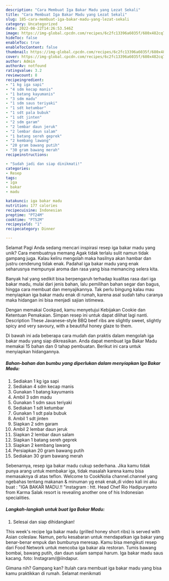 ```yaml
---
description: "Cara Membuat Iga Bakar Madu yang Lezat Sekali"
title: "Cara Membuat Iga Bakar Madu yang Lezat Sekali"
slug: 185-cara-membuat-iga-bakar-madu-yang-lezat-sekali
category: Uncategorized
date: 2022-08-22T14:26:53.546Z
image: https://img-global.cpcdn.com/recipes/6c2fc13396a6035f/680x482cq70/iga-bakar-madu-foto-resep-utama.jpg
hideToc: false
enableToc: true
enableTocContent: false
thumbnail: https://img-global.cpcdn.com/recipes/6c2fc13396a6035f/680x482cq70/iga-bakar-madu-foto-resep-utama.jpg
cover: https://img-global.cpcdn.com/recipes/6c2fc13396a6035f/680x482cq70/iga-bakar-madu-foto-resep-utama.jpg
author: Admin
authorAv: notfound
ratingvalue: 3.2
reviewcount: 8
recipeingredient:
- "1 kg iga sapi"
- "4 sdm kecap manis"
- "1 batang kayumanis"
- "3 sdm madu"
- "1 sdm saus teriyaki"
- "1 sdt ketumbar"
- "1 sdt pala bubuk"
- "1 sdt jinten"
- "2 sdm garam"
- "2 lembar daun jeruk"
- "2 lembar daun salam"
- "1 batang sereh geprek"
- "2 kembang lawang"
- "20 gram bawang putih"
- "30 gram bawang merah"
recipeinstructions:

- "Sudah jadi dan siap dinikmati!"
categories:
- Resep
tags:
- iga
- bakar
- madu

katakunci: iga bakar madu 
nutrition: 177 calories
recipecuisine: Indonesian
preptime: "PT24M"
cooktime: "PT52M"
recipeyield: "1"
recipecategory: Dinner

---
```



Selamat Pagi Anda sedang mencari inspirasi resep iga bakar madu yang unik? Cara membuatnya memang Agak tidak terlalu sulit namun tidak gampang juga. Kalau keliru mengolah maka hasilnya akan hambar dan justru cenderung tidak enak. Padahal iga bakar madu yang enak seharusnya mempunyai aroma dan rasa yang bisa memancing selera kita.


Banyak hal yang sedikit bisa berpengaruh terhadap kualitas rasa dari iga bakar madu, mulai dari jenis bahan, lalu pemilihan bahan segar dan bagus, hingga cara membuat dan menyajikannya. Tak perlu bingung kalau mau menyiapkan iga bakar madu enak di rumah, karena asal sudah tahu caranya maka hidangan ini bisa menjadi sajian istimewa.

Dengan memakai Cookpad, kamu menyetujui Kebijakan Cookie dan Ketentuan Pemakaian. Simpan resep ini untuk dapat dilihat lagi nanti. Description These Javanese-style BBQ beef ribs are slightly sweet, slightly spicy and very savoury, with a beautiful honey glaze to them.


Di bawah ini ada beberapa cara mudah dan praktis dalam mengolah iga bakar madu yang siap dikreasikan. Anda dapat membuat Iga Bakar Madu memakai 15 bahan dan 0 tahap pembuatan. Berikut ini cara untuk menyiapkan hidangannya.

<!--inarticleads1-->

##### Bahan-bahan dan bumbu yang diperlukan dalam menyiapkan Iga Bakar Madu:

1. Sediakan 1 kg iga sapi
1. Sediakan 4 sdm kecap manis
1. Gunakan 1 batang kayumanis
1. Ambil 3 sdm madu
1. Gunakan 1 sdm saus teriyaki
1. Sediakan 1 sdt ketumbar
1. Gunakan 1 sdt pala bubuk
1. Ambil 1 sdt jinten
1. Siapkan 2 sdm garam
1. Ambil 2 lembar daun jeruk
1. Siapkan 2 lembar daun salam
1. Siapkan 1 batang sereh geprek
1. Siapkan 2 kembang lawang
1. Persiapkan 20 gram bawang putih
1. Sediakan 30 gram bawang merah


Sebenarnya, resep iga bakar madu cukup sederhana. Jika kamu tidak punya arang untuk membakar iga, tidak masalah karena kamu bisa memasaknya di atas teflon. Welcome to CookNolia channel.channel yang ngebahas tentang makanan &amp; minuman yg enak enak,di video kali ini aku buat : &#34;IGA BAKAR MADU.!! &#34;instagram : htt. Head Chef Rio Hadipuryanto from Karma Salak resort is revealing another one of his Indonesian specialities. 

<!--inarticleads2-->

##### Langkah-langkah untuk buat Iga Bakar Madu:


1. Selesai dan siap dihidangkan!

This week&#39;s recipe Iga bakar madu (grilled honey short ribs) is served with Asian coleslaw. Namun, perlu kesabaran untuk mendapatkan iga bakar yang benar-benar empuk dan bumbunya meresap. Kamu bisa mengikuti resep dari Food Network untuk mencoba iga bakar ala restoran. Tumis bawang bombai, bawang putih, dan daun salam sampai harum. Iga bakar madu saus kacang. foto: Instagram/@iindapur. 

Gimana nih? Gampang kan? Itulah cara membuat iga bakar madu yang bisa kamu praktikkan di rumah. Selamat menikmati
